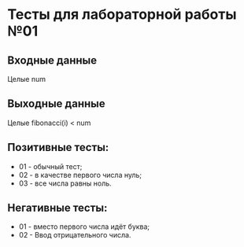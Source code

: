 # Тесты для лабораторной работы №01
## Входные данные
Целые num
## Выходные данные
Целые fibonacci(i) < num
## Позитивные тесты:
- 01 - обычный тест;
- 02 - в качестве первого числа нуль;
- 03 - все числа равны ноль.
## Негативные тесты:
- 01 - вместо первого числа идёт буква;
- 02 - Ввод отрицательного числа.
